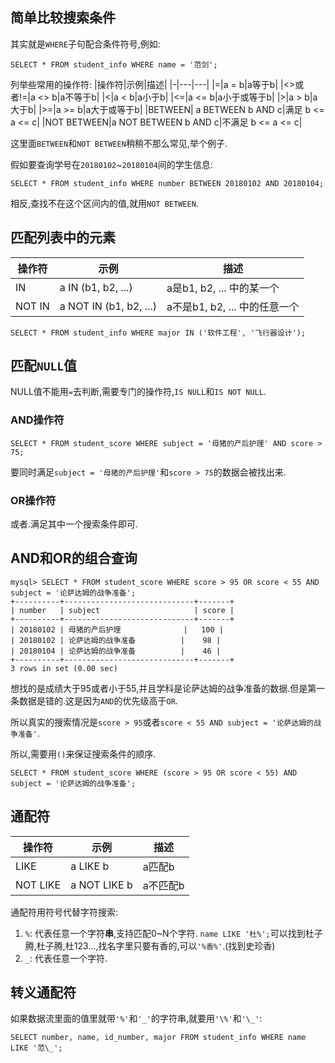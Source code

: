 ## 简单比较搜索条件

其实就是`WHERE`子句配合条件符号,例如:
```shell
SELECT * FROM student_info WHERE name = '范剑';
```
列举些常用的操作符:
|操作符|示例|描述|
|-|---|---|
|=|a = b|a等于b|
|<>或者!=|a <> b|a不等于b|
|<|a < b|a小于b|
|<=|a <= b|a小于或等于b|
|>|a > b|a大于b|
|>=|a >= b|a大于或等于b|
|BETWEEN|	a BETWEEN b AND c|满足 b <= a <= c|
|NOT BETWEEN|a NOT BETWEEN b AND c|不满足 b <= a <= c|

这里面`BETWEEN`和`NOT BETWEEN`稍稍不那么常见,举个例子.  

假如要查询学号在`20180102`~`20180104`间的学生信息:
```
SELECT * FROM student_info WHERE number BETWEEN 20180102 AND 20180104;
```
相反,查找不在这个区间内的值,就用`NOT BETWEEN`.

## 匹配列表中的元素
|操作符|示例|描述|
|-|---|---|
|IN|	a IN (b1, b2, ...)|a是b1, b2, ... 中的某一个|
|NOT IN|a NOT IN (b1, b2, ...)|a不是b1, b2, ... 中的任意一个|
```
SELECT * FROM student_info WHERE major IN ('软件工程', '飞行器设计');
```

## 匹配`NULL`值

NULL值不能用`=`去判断,需要专门的操作符,`IS NULL`和`IS NOT NULL`.

### AND操作符
```
SELECT * FROM student_score WHERE subject = '母猪的产后护理' AND score > 75;
```
要同时满足`subject = '母猪的产后护理'`和`score > 75`的数据会被找出来.

### OR操作符
或者.满足其中一个搜索条件即可.

## AND和OR的组合查询
```
mysql> SELECT * FROM student_score WHERE score > 95 OR score < 55 AND subject = '论萨达姆的战争准备';
+----------+-----------------------------+-------+
| number   | subject                     | score |
+----------+-----------------------------+-------+
| 20180102 | 母猪的产后护理              |   100 |
| 20180102 | 论萨达姆的战争准备          |    98 |
| 20180104 | 论萨达姆的战争准备          |    46 |
+----------+-----------------------------+-------+
3 rows in set (0.00 sec)
```
想找的是成绩大于95或者小于55,并且学科是论萨达姆的战争准备的数据.但是第一条数据是错的.这是因为`AND`的优先级高于`OR`.

所以真实的搜索情况是`score > 95`或者`score < 55 AND subject = '论萨达姆的战争准备'`.

所以,需要用`()`来保证搜索条件的顺序.
```shell
SELECT * FROM student_score WHERE (score > 95 OR score < 55) AND subject = '论萨达姆的战争准备';
```

## 通配符

|操作符|示例|描述|
|-|---|---|
|LIKE|a LIKE b|a匹配b|
|NOT LIKE|a NOT LIKE b|a不匹配b|

通配符用符号代替字符搜索:
1. `%`: 代表任意一个字符**串**,支持匹配0~N个字符.
`name LIKE '杜%';`可以找到杜子腾,杜子腾,杜123...,找名字里只要有香的,可以`'%香%'`.(找到史珍香)
2. `_`: 代表任意一个字符.

## 转义通配符

如果数据流里面的值里就带`'%'`和`'_'`的字符串,就要用`'\%'`和`'\_'`:
```
SELECT number, name, id_number, major FROM student_info WHERE name LIKE '范\_';
```



